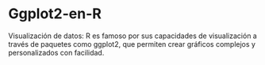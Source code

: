 # Ggplot2-en-R
Visualización de datos: R es famoso por sus capacidades de visualización a través de paquetes como ggplot2, que permiten crear gráficos complejos y personalizados con facilidad.
